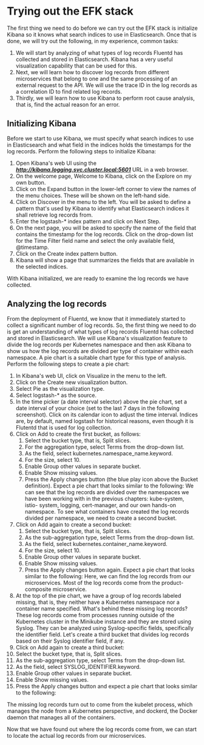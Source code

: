 # Trying out the EFK stack
The first thing we need to do before we can try out the EFK stack is initialize Kibana so it knows what search indices to use in Elasticsearch. Once that is done, we will try out the following, in my experience, common tasks:
1. We will start by analyzing of what types of log records Fluentd has collected and stored in Elasticsearch. Kibana has a very useful visualization capability that can be used for this.
2. Next, we will learn how to discover log records from different microservices that belong to one and the same processing of an external request to the API. We will use the trace ID in the log records as a correlation ID to find related log records.
3. Thirdly, we will learn how to use Kibana to perform root cause analysis, that is, find the actual reason for an error.

## Initializing Kibana
Before we start to use Kibana, we must specify what search indices to use in Elasticsearch and what field in the indices holds the timestamps for the log records.
Perform the following steps to initialize Kibana:

1. Open Kibana's web UI using the  ***http://kibana.logging.svc.cluster.local:5601*** URL in a web browser.
2. On the welcome page, Welcome to Kibana, click on the Explore on my own button.
3. Click on the Expand button in the lower-left corner to view the names of the menu choices. These will be shown on the left-hand side.
4. Click on Discover in the menu to the left. You will be asked to define a pattern that's used by Kibana to identify what Elasticsearch indices it shall retrieve log records from.
5. Enter the logstash-* index pattern and click on Next Step.
6. On the next page, you will be asked to specify the name of the field that contains the timestamp for the log records. Click on the drop-down list for the Time Filter field name and select the only available field, @timestamp.
7. Click on the Create index pattern button.
8. Kibana will show a page that summarizes the fields that are available in the selected indices.

With Kibana initialized, we are ready to examine the log records we have collected.

## Analyzing the log records
From the deployment of Fluentd, we know that it immediately started to collect a significant number of log records. So, the first thing we need to do is get an understanding of what types of log records Fluentd has collected and stored in Elasticsearch.
We will use Kibana's visualization feature to divide the log records per Kubernetes namespace and then ask Kibana to show us how the log records are divided per type of container within each namespace. A pie chart is a suitable chart type for this type of analysis. Perform the following steps to create a pie chart:
1. In Kibana's web UI, click on Visualize in the menu to the left.
2. Click on the Create new visualization button.
3. Select Pie as the visualization type.
4. Select logstash-* as the source.
5. In the time picker (a date interval selector) above the pie chart, set a date interval of your choice (set to the last 7 days in the following screenshot). Click on its calendar icon to adjust the time interval.
 Indices are, by default, named logstash for historical reasons, even though it is Flutentd that is used for log collection.
6. Click on Add to create the first bucket, as follows:
    1. Select the bucket type, that is, Split slices.
    2. For the aggregation type, select Terms from the drop-down list.
    3. As the field, select kubernetes.namespace_name.keyword.
    4. For the size, select 10.
    5. Enable Group other values in separate bucket.
    6. Enable Show missing values.
    7. Press the Apply changes button (the blue play icon above the Bucket definition). Expect a pie chart that looks similar to the following:
      We can see that the log records are divided over the namespaces we have been working with in the previous chapters: kube-system, istio-
      system, logging, cert-manager, and our own hands-on namespace. To see what containers have created the log records divided per namespace, we need to create a second bucket.
7. Click on Add again to create a second bucket:
    1. Select the bucket type, that is, Split slices.
    2. As the sub-aggregation type, select Terms from the drop-down list.
    3. As the field, select kubernetes.container_name.keyword.
    4. For the size, select 10.
    5. Enable Group other values in separate bucket.
    6. Enable Show missing values.
    7. Press the Apply changes button again. Expect a pie chart that looks similar to the following:
    Here, we can find the log records from our microservices. Most of the log records come from the product-composite microservice.      
8. At the top of the pie chart, we have a group of log records labeled missing, that is, they neither have a Kubernetes namespace nor a container name specified. What's behind these missing log records? These log records come from processes running outside of the Kubernetes cluster in the Minikube instance and they are stored using Syslog. They can be analyzed using Syslog-specific fields, specifically the identifier field. Let's create a third bucket that divides log records based on their Syslog identifier field, if any.
9. Click on Add again to create a third bucket:
  1. Select the bucket type, that is, Split slices.
  2. As the sub-aggregation type, select Terms from the drop-down list.
  3. As the field, select SYSLOG_IDENTIFIER.keyword.
  4. Enable Group other values in separate bucket.
  5. Enable Show missing values.
  6. Press the Apply changes button and expect a pie chart that looks similar to the following:

The missing log records turn out to come from the kubelet process, which manages the node from a Kubernetes perspective, and dockerd, the Docker daemon that manages all of the containers.

Now that we have found out where the log records come from, we can start to locate the actual log records from our microservices.


